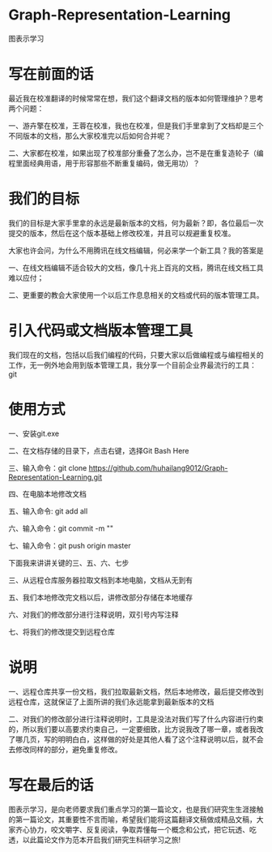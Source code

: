 # Graph-Representation-Learning
图表示学习

# 写在前面的话
最近我在校准翻译的时候常常在想，我们这个翻译文档的版本如何管理维护？思考两个问题：

一、游卉擎在校准，王蓉在校准，我也在校准，但是我们手里拿到了文档却是三个不同版本的文档，那么大家校准完以后如何合并呢？

二、大家都在校准，如果出现了校准部分重叠了怎么办，岂不是在重复造轮子（编程里面经典用语，用于形容那些不断重复编码，做无用功）？

# 我们的目标
我们的目标是大家手里拿的永远是最新版本的文档，何为最新？即，各位最后一次提交的版本，然后在这个版本基础上修改校准，并且可以规避重复校准。

大家也许会问，为什么不用腾讯在线文档编辑，何必来学一个新工具？我的答案是

一、在线文档编辑不适合较大的文档，像几十兆上百兆的文档，腾讯在线文档工具难以应付；

二、更重要的教会大家使用一个以后工作息息相关的文档或代码的版本管理工具。

# 引入代码或文档版本管理工具
我们现在的文档，包括以后我们编程的代码，只要大家以后做编程或与编程相关的工作，无一例外地会用到版本管理工具，我分享一个目前企业界最流行的工具：git

# 使用方式
一、安装git.exe

二、在文档存储的目录下，点击右键，选择Git Bash Here

三、输入命令：git clone https://github.com/huhailang9012/Graph-Representation-Learning.git

四、在电脑本地修改文档

五、输入命令: git add all

六、输入命令：git commit -m ""

七、输入命令：git push origin master

下面我来讲讲关键的三、五、六、七步

三、从远程仓库服务器拉取文档到本地电脑，文档从无到有

五、我们本地修改完文档以后，讲修改部分存储在本地缓存

六、对我们的修改部分进行注释说明，双引号内写注释

七、将我们的修改提交到远程仓库

# 说明
一、远程仓库共享一份文档，我们拉取最新文档，然后本地修改，最后提交修改到远程仓库，这就保证了上面所讲的我们永远能拿到最新版本的文档

二、对我们的修改部分进行注释说明时，工具是没法对我们写了什么内容进行约束的，所以我们要以高要求约束自己，一定要细致，比方说我改了哪一章，或者我改了哪几页，写的明明白白，这样做的好处是其他人看了这个注释说明以后，就不会去修改同样的部分，避免重复修改。

# 写在最后的话
图表示学习，是向老师要求我们重点学习的第一篇论文，也是我们研究生生涯接触的第一篇论文，其重要性不言而喻，希望我们能将这篇翻译文稿做成精品文稿，大家齐心协力，咬文嚼字、反复阅读，争取弄懂每一个概念和公式，把它玩透、吃透，以此篇论文作为范本开启我们研究生科研学习之旅!

